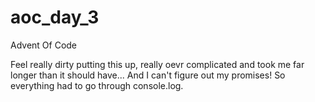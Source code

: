 # aoc_day_3
Advent Of Code

Feel really dirty putting this up, really oevr complicated and took me far longer than it should have... And I can't figure out my promises! So everything had to go through console.log.
